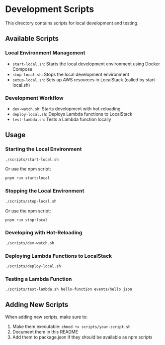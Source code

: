 # Development Scripts

This directory contains scripts for local development and testing.

## Available Scripts

### Local Environment Management

- `start-local.sh`: Starts the local development environment using Docker Compose
- `stop-local.sh`: Stops the local development environment
- `setup-local.sh`: Sets up AWS resources in LocalStack (called by start-local.sh)

### Development Workflow

- `dev-watch.sh`: Starts development with hot-reloading
- `deploy-local.sh`: Deploys Lambda functions to LocalStack
- `test-lambda.sh`: Tests a Lambda function locally

## Usage

### Starting the Local Environment

```bash
./scripts/start-local.sh
```

Or use the npm script:

```bash
pnpm run start:local
```

### Stopping the Local Environment

```bash
./scripts/stop-local.sh
```

Or use the npm script:

```bash
pnpm run stop:local
```

### Developing with Hot-Reloading

```bash
./scripts/dev-watch.sh
```

### Deploying Lambda Functions to LocalStack

```bash
./scripts/deploy-local.sh
```

### Testing a Lambda Function

```bash
./scripts/test-lambda.sh hello-function events/hello.json
```

## Adding New Scripts

When adding new scripts, make sure to:

1. Make them executable: `chmod +x scripts/your-script.sh`
2. Document them in this README
3. Add them to package.json if they should be available as npm scripts
